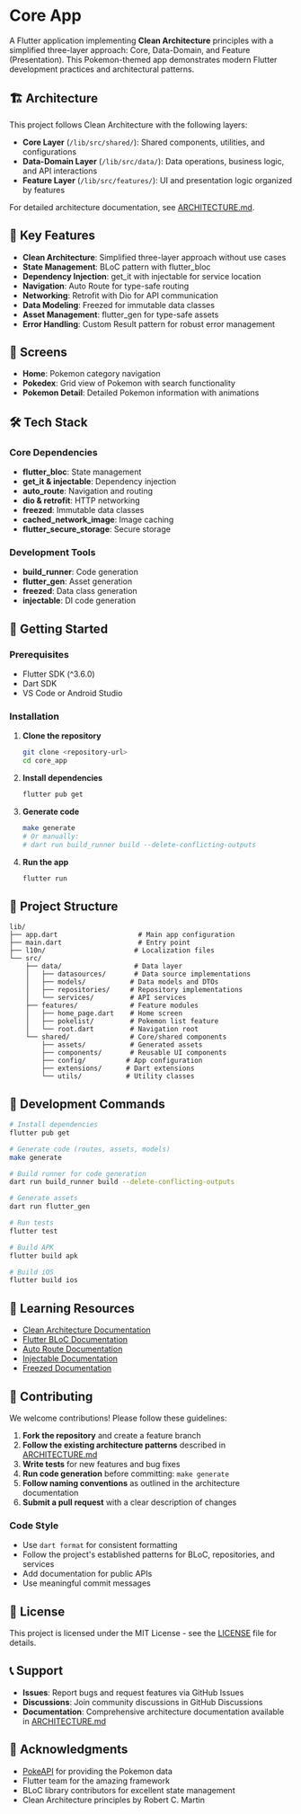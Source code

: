 # Core App

A Flutter application implementing **Clean Architecture** principles with a simplified three-layer approach: Core, Data-Domain, and Feature (Presentation). This Pokemon-themed app demonstrates modern Flutter development practices and architectural patterns.

## 🏗️ Architecture

This project follows Clean Architecture with the following layers:

- **Core Layer** (`/lib/src/shared/`): Shared components, utilities, and configurations
- **Data-Domain Layer** (`/lib/src/data/`): Data operations, business logic, and API interactions
- **Feature Layer** (`/lib/src/features/`): UI and presentation logic organized by features

For detailed architecture documentation, see [ARCHITECTURE.md](ARCHITECTURE.md).

## 🚀 Key Features

- **Clean Architecture**: Simplified three-layer approach without use cases
- **State Management**: BLoC pattern with flutter_bloc
- **Dependency Injection**: get_it with injectable for service location
- **Navigation**: Auto Route for type-safe routing
- **Networking**: Retrofit with Dio for API communication
- **Data Modeling**: Freezed for immutable data classes
- **Asset Management**: flutter_gen for type-safe assets
- **Error Handling**: Custom Result pattern for robust error management

## 📱 Screens

- **Home**: Pokemon category navigation
- **Pokedex**: Grid view of Pokemon with search functionality
- **Pokemon Detail**: Detailed Pokemon information with animations

## 🛠️ Tech Stack

### Core Dependencies
- **flutter_bloc**: State management
- **get_it & injectable**: Dependency injection
- **auto_route**: Navigation and routing
- **dio & retrofit**: HTTP networking
- **freezed**: Immutable data classes
- **cached_network_image**: Image caching
- **flutter_secure_storage**: Secure storage

### Development Tools
- **build_runner**: Code generation
- **flutter_gen**: Asset generation
- **freezed**: Data class generation
- **injectable**: DI code generation

## 🚀 Getting Started

### Prerequisites
- Flutter SDK (^3.6.0)
- Dart SDK
- VS Code or Android Studio

### Installation

1. **Clone the repository**
   ```bash
   git clone <repository-url>
   cd core_app
   ```

2. **Install dependencies**
   ```bash
   flutter pub get
   ```

3. **Generate code**
   ```bash
   make generate
   # Or manually:
   # dart run build_runner build --delete-conflicting-outputs
   ```

4. **Run the app**
   ```bash
   flutter run
   ```

## 📂 Project Structure

```
lib/
├── app.dart                    # Main app configuration
├── main.dart                   # Entry point
├── l10n/                      # Localization files
└── src/
    ├── data/                  # Data layer
    │   ├── datasources/       # Data source implementations
    │   ├── models/           # Data models and DTOs
    │   ├── repositories/     # Repository implementations
    │   └── services/         # API services
    ├── features/             # Feature modules
    │   ├── home_page.dart    # Home screen
    │   ├── pokelist/         # Pokemon list feature
    │   └── root.dart         # Navigation root
    └── shared/               # Core/shared components
        ├── assets/           # Generated assets
        ├── components/       # Reusable UI components
        ├── config/          # App configuration
        ├── extensions/      # Dart extensions
        └── utils/           # Utility classes
```

## 🔨 Development Commands

```bash
# Install dependencies
flutter pub get

# Generate code (routes, assets, models)
make generate

# Build runner for code generation
dart run build_runner build --delete-conflicting-outputs

# Generate assets
dart run flutter_gen

# Run tests
flutter test

# Build APK
flutter build apk

# Build iOS
flutter build ios
```

## 📖 Learning Resources

- [Clean Architecture Documentation](ARCHITECTURE.md)
- [Flutter BLoC Documentation](https://bloclibrary.dev/)
- [Auto Route Documentation](https://auto-route.vercel.app/)
- [Injectable Documentation](https://pub.dev/packages/injectable)
- [Freezed Documentation](https://pub.dev/packages/freezed)

## 🤝 Contributing

We welcome contributions! Please follow these guidelines:

1. **Fork the repository** and create a feature branch
2. **Follow the existing architecture patterns** described in [ARCHITECTURE.md](ARCHITECTURE.md)
3. **Write tests** for new features and bug fixes
4. **Run code generation** before committing: `make generate`
5. **Follow naming conventions** as outlined in the architecture documentation
6. **Submit a pull request** with a clear description of changes

### Code Style
- Use `dart format` for consistent formatting
- Follow the project's established patterns for BLoC, repositories, and services
- Add documentation for public APIs
- Use meaningful commit messages

## 📄 License

This project is licensed under the MIT License - see the [LICENSE](LICENSE) file for details.

## 📞 Support

- **Issues**: Report bugs and request features via GitHub Issues
- **Discussions**: Join community discussions in GitHub Discussions
- **Documentation**: Comprehensive architecture documentation available in [ARCHITECTURE.md](ARCHITECTURE.md)

## 🙏 Acknowledgments

- [PokeAPI](https://pokeapi.co/) for providing the Pokemon data
- Flutter team for the amazing framework
- BLoC library contributors for excellent state management
- Clean Architecture principles by Robert C. Martin